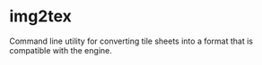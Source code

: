 # img2tex

Command line utility for converting tile sheets into a format that is compatible with the engine.